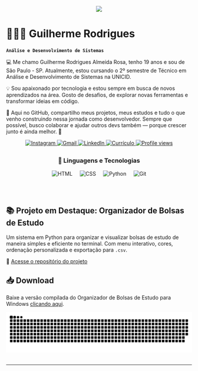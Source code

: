 <p align="center">
  <img src="https://readme-typing-svg.herokuapp.com?font=JetBrains+Mono&weight=700&size=30&duration=2000&pause=1000&color=C792EA&center=true&vCenter=true&width=700&height=60&lines=Hello%2C+World+!+;Desenvolvedor+Full+Stack+em+formação;Apaixonado+por+Tecnologia+e+Código;Bem-vindo+ao+meu+GitHub!">
</p>

# 👨🏻‍💻 Guilherme Rodrigues

**`Análise e Desenvolvimento de Sistemas`**

💻 Me chamo Guilherme Rodrigues Almeida Rosa, tenho 19 anos e sou de São Paulo - SP.
Atualmente, estou cursando o 2º semestre de Técnico em Análise e Desenvolvimento de Sistemas na UNICID.

💡 Sou apaixonado por tecnologia e estou sempre em busca de novos aprendizados na área. Gosto de desafios, de explorar novas ferramentas e transformar ideias em código.

🌱 Aqui no GitHub, compartilho meus projetos, meus estudos e tudo o que venho construindo nessa jornada como desenvolvedor. Sempre que possível, busco colaborar e ajudar outros devs também — porque crescer junto é ainda melhor. 🚀

<p align="center">
  <a href="https://www.instagram.com/guiznxrr/" target="_blank">
    <img src="https://img.shields.io/badge/-Instagram-%23E4405F?style=for-the-badge&logo=instagram&logoColor=white" alt="Instagram">
  </a>
  <a href="mailto:guilhermerar2005@gmail.com">
    <img src="https://img.shields.io/badge/-Gmail-%23333?style=for-the-badge&logo=gmail&logoColor=white" alt="Gmail">
  </a>
  <a href="https://www.linkedin.com/in/guilhrodrigues/" target="_blank" rel="noopener noreferrer">
  <img src="https://img.shields.io/badge/-LinkedIn-%230077B5?style=for-the-badge&logo=linkedin&logoColor=white" alt="LinkedIn">
</a>
  <a href="https://drive.google.com/file/d/1pgbxDbcBajp_zIG-Ayh2G9ZRy27nlOqN/view?usp=sharing" target="_blank">
    <img src="https://img.shields.io/badge/-Currículo-%2300C896?style=for-the-badge&logo=readme&logoColor=white" alt="Currículo">
  </a>
  <a href="https://github.com/guilh-code" target="_blank">
  <img src="https://komarev.com/ghpvc/?username=guilh-code&label=Profile%20views&color=0e75b6&style=for-the-badge" alt="Profile views" />
</a>
</p>


##

<h3 align="center">🤖 Linguagens e Tecnologias</h3>

<p align="center">
  <img 
      alt="HTML"
      title="HTML" 
      width="50px" 
      src="https://cdn.jsdelivr.net/gh/devicons/devicon@latest/icons/html5/html5-original.svg" 
  />&nbsp;&nbsp;&nbsp;&nbsp;
  <img 
      alt="CSS" 
      title="CSS"
      width="50px" 
      src="https://cdn.jsdelivr.net/gh/devicons/devicon@latest/icons/css3/css3-original.svg" 
  />&nbsp;&nbsp;&nbsp;&nbsp;
  <img 
      alt="Python" 
      title="Python"
      width="50px" 
      src="https://cdn.jsdelivr.net/gh/devicons/devicon@latest/icons/python/python-original.svg" 
  />&nbsp;&nbsp;&nbsp;&nbsp;
  <img 
      alt="Git" 
      title="Git"
      width="50px" 
      src="https://cdn.jsdelivr.net/gh/devicons/devicon@latest/icons/git/git-original.svg" 
  />
</p>

<br/>
<br/>

## 📚 Projeto em Destaque: Organizador de Bolsas de Estudo

Um sistema em Python para organizar e visualizar bolsas de estudo de maneira simples e eficiente no terminal. Com menu interativo, cores, ordenação personalizada e exportação para `.csv`.

🔗 [Acesse o repositório do projeto](https://github.com/Guilh-Code/-Projeto-de-Organizador-de-Bolsas-de-Estudo-ou-Cursos-Gratuitos)

## 📥 Download

Baixe a versão compilada do Organizador de Bolsas de Estudo para Windows [clicando aqui](https://github.com/Guilh-Code/-Projeto-de-Organizador-de-Bolsas-de-Estudo-ou-Cursos-Gratuitos/releases).



<p align="center">
  <img src="https://github.com/guilh-code/guilh-code/blob/output/github-snake.svg" alt="Snake animation" />
</p>


##

---

